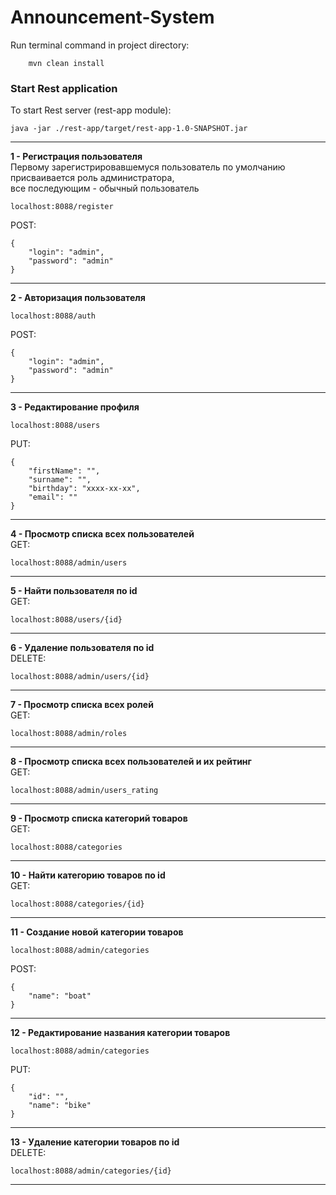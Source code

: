 # Announcement-System
Run terminal command in project directory:

        mvn clean install

### Start Rest application
To start Rest server (rest-app module):

    java -jar ./rest-app/target/rest-app-1.0-SNAPSHOT.jar

-----------------------------------------------------------------------------
**1 - Регистрация пользователя**   
Первому зарегистрировавшемуся пользователь по умолчанию присваивается роль администратора,  
все последующим - обычный пользователь
    
    localhost:8088/register

POST:

    {
        "login": "admin",
        "password": "admin"
    }

-----------------------------------------------------------------------------
**2 - Авторизация пользователя**

    localhost:8088/auth
POST:

    {
        "login": "admin",
        "password": "admin"
    }
-----------------------------------------------------------------------------
**3 - Редактирование профиля**  

    localhost:8088/users
PUT:

    {
        "firstName": "",
        "surname": "",
        "birthday": "xxxx-xx-xx",
        "email": ""
    }
-----------------------------------------------------------------------------
**4 - Просмотр списка всех пользователей**  
GET:

    localhost:8088/admin/users
-----------------------------------------------------------------------------
**5 - Найти пользователя по id**  
GET:

    localhost:8088/users/{id}
-----------------------------------------------------------------------------
**6 - Удаление пользователя по id**  
DELETE:

    localhost:8088/admin/users/{id}
-----------------------------------------------------------------------------
**7 - Просмотр списка всех ролей**  
GET:

    localhost:8088/admin/roles
-----------------------------------------------------------------------------
**8 - Просмотр списка всех пользователей и их рейтинг**  
GET:

    localhost:8088/admin/users_rating
-----------------------------------------------------------------------------
**9 - Просмотр списка категорий товаров**  
GET:

    localhost:8088/categories
-----------------------------------------------------------------------------
**10 - Найти категорию товаров по id**  
GET:

    localhost:8088/categories/{id}
-----------------------------------------------------------------------------
**11 - Создание новой категории товаров**

    localhost:8088/admin/categories
POST:

    {
        "name": "boat"
    }
-----------------------------------------------------------------------------
**12 - Редактирование названия категории товаров**

    localhost:8088/admin/categories
PUT:

    {
        "id": "",
        "name": "bike"
    }
-----------------------------------------------------------------------------
**13 - Удаление категории товаров по id**  
DELETE:

    localhost:8088/admin/categories/{id}
-----------------------------------------------------------------------------